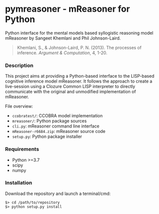 pymreasoner - mReasoner for Python
==================================

Python interface for the mental models based syllogistic reasoning model mReasoner by Sangeet Khemlani and Phil Johnson-Laird.

> Khemlani, S., & Johnson-Laird, P. N. (2013). The processes of inference. *Argument & Computation*, 4, 1-20.

### Description

This project aims at providing a Python-based interface to the LISP-based cognitive inference model mReasoner. It follows the approach to create a live-session using a Clozure Common LISP interpreter to directly communicate with the original and unmodified implementation of mReasoner.

File overview:

- `ccobratest/`: CCOBRA model implementation
- `mreasoner/`: Python package sources
- `cli.py`: mReasoner command line interface
- `mReasoner-r6684.zip`: mReasoner source code
- `setup.py`: Python package installer

### Requirements

- Python >=3.7
- scipy
- numpy

### Installation

Download the repository and launch a terminal/cmd:

```
$> cd /path/to/repository
$> python setup.py install
```
